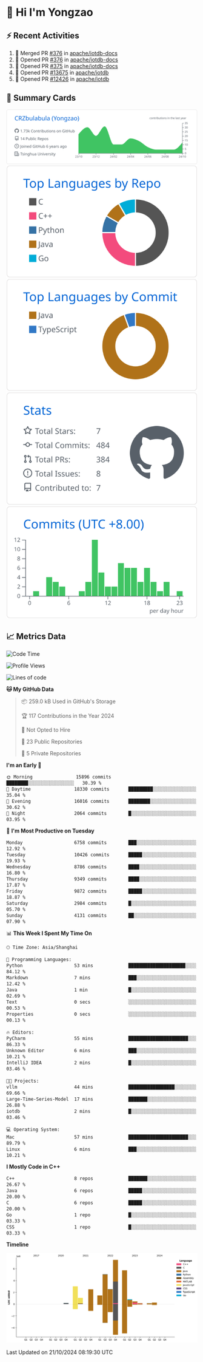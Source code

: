 # 👋 Hi I'm Yongzao

## ⚡ Recent Activities
<!--START_SECTION:activity-->
1. 🎉 Merged PR [#376](https://github.com/apache/iotdb-docs/pull/376) in [apache/iotdb-docs](https://github.com/apache/iotdb-docs)
2. 💪 Opened PR [#376](https://github.com/apache/iotdb-docs/pull/376) in [apache/iotdb-docs](https://github.com/apache/iotdb-docs)
3. 💪 Opened PR [#375](https://github.com/apache/iotdb-docs/pull/375) in [apache/iotdb-docs](https://github.com/apache/iotdb-docs)
4. 💪 Opened PR [#13675](https://github.com/apache/iotdb/pull/13675) in [apache/iotdb](https://github.com/apache/iotdb)
5. 💪 Opened PR [#12426](https://github.com/apache/iotdb/pull/12426) in [apache/iotdb](https://github.com/apache/iotdb)
<!--END_SECTION:activity-->

## 🎑 Summary Cards

[![](https://raw.githubusercontent.com/CRZbulabula/CRZbulabula/main/profile-summary-card-output/github/0-profile-details.svg)](https://github.com/vn7n24fzkq/github-profile-summary-cards)
[![](https://raw.githubusercontent.com/CRZbulabula/CRZbulabula/main/profile-summary-card-output/github/1-repos-per-language.svg)](https://github.com/vn7n24fzkq/github-profile-summary-cards) [![](https://raw.githubusercontent.com/CRZbulabula/CRZbulabula/main/profile-summary-card-output/github/2-most-commit-language.svg)](https://github.com/vn7n24fzkq/github-profile-summary-cards)
[![](https://raw.githubusercontent.com/CRZbulabula/CRZbulabula/main/profile-summary-card-output/github/3-stats.svg)](https://github.com/vn7n24fzkq/github-profile-summary-cards) [![](https://raw.githubusercontent.com/CRZbulabula/CRZbulabula/main/profile-summary-card-output/github/4-productive-time.svg)](https://github.com/vn7n24fzkq/github-profile-summary-cards)

## 📈 Metrics Data

<!--START_SECTION:waka-->
![Code Time](http://img.shields.io/badge/Code%20Time-708%20hrs%2050%20mins-blue)

![Profile Views](http://img.shields.io/badge/Profile%20Views-1-blue)

![Lines of code](https://img.shields.io/badge/From%20Hello%20World%20I%27ve%20Written-30.8%20million%20lines%20of%20code-blue)

**🐱 My GitHub Data** 

> 📦 259.0 kB Used in GitHub's Storage 
 > 
> 🏆 117 Contributions in the Year 2024
 > 
> 🚫 Not Opted to Hire
 > 
> 📜 23 Public Repositories 
 > 
> 🔑 5 Private Repositories 
 > 
**I'm an Early 🐤** 

```text
🌞 Morning                15896 commits       ████████░░░░░░░░░░░░░░░░░   30.39 % 
🌆 Daytime                18330 commits       █████████░░░░░░░░░░░░░░░░   35.04 % 
🌃 Evening                16016 commits       ████████░░░░░░░░░░░░░░░░░   30.62 % 
🌙 Night                  2064 commits        █░░░░░░░░░░░░░░░░░░░░░░░░   03.95 % 
```
📅 **I'm Most Productive on Tuesday** 

```text
Monday                   6758 commits        ███░░░░░░░░░░░░░░░░░░░░░░   12.92 % 
Tuesday                  10426 commits       █████░░░░░░░░░░░░░░░░░░░░   19.93 % 
Wednesday                8786 commits        ████░░░░░░░░░░░░░░░░░░░░░   16.80 % 
Thursday                 9349 commits        ████░░░░░░░░░░░░░░░░░░░░░   17.87 % 
Friday                   9872 commits        █████░░░░░░░░░░░░░░░░░░░░   18.87 % 
Saturday                 2984 commits        █░░░░░░░░░░░░░░░░░░░░░░░░   05.70 % 
Sunday                   4131 commits        ██░░░░░░░░░░░░░░░░░░░░░░░   07.90 % 
```


📊 **This Week I Spent My Time On** 

```text
🕑︎ Time Zone: Asia/Shanghai

💬 Programming Languages: 
Python                   53 mins             █████████████████████░░░░   84.12 % 
Markdown                 7 mins              ███░░░░░░░░░░░░░░░░░░░░░░   12.42 % 
Java                     1 min               █░░░░░░░░░░░░░░░░░░░░░░░░   02.69 % 
Text                     0 secs              ░░░░░░░░░░░░░░░░░░░░░░░░░   00.53 % 
Properties               0 secs              ░░░░░░░░░░░░░░░░░░░░░░░░░   00.13 % 

🔥 Editors: 
PyCharm                  55 mins             ██████████████████████░░░   86.33 % 
Unknown Editor           6 mins              ███░░░░░░░░░░░░░░░░░░░░░░   10.21 % 
IntelliJ IDEA            2 mins              █░░░░░░░░░░░░░░░░░░░░░░░░   03.46 % 

🐱‍💻 Projects: 
vllm                     44 mins             █████████████████░░░░░░░░   69.66 % 
Large-Time-Series-Model  17 mins             ███████░░░░░░░░░░░░░░░░░░   26.88 % 
iotdb                    2 mins              █░░░░░░░░░░░░░░░░░░░░░░░░   03.46 % 

💻 Operating System: 
Mac                      57 mins             ██████████████████████░░░   89.79 % 
Linux                    6 mins              ███░░░░░░░░░░░░░░░░░░░░░░   10.21 % 
```

**I Mostly Code in C++** 

```text
C++                      8 repos             ███████░░░░░░░░░░░░░░░░░░   26.67 % 
Java                     6 repos             █████░░░░░░░░░░░░░░░░░░░░   20.00 % 
C                        6 repos             █████░░░░░░░░░░░░░░░░░░░░   20.00 % 
Go                       1 repo              █░░░░░░░░░░░░░░░░░░░░░░░░   03.33 % 
CSS                      1 repo              █░░░░░░░░░░░░░░░░░░░░░░░░   03.33 % 
```



**Timeline**

![Lines of Code chart](https://raw.githubusercontent.com/CRZbulabula/CRZbulabula/main/assets/bar_graph.png)


 Last Updated on 21/10/2024 08:19:30 UTC
<!--END_SECTION:waka-->

